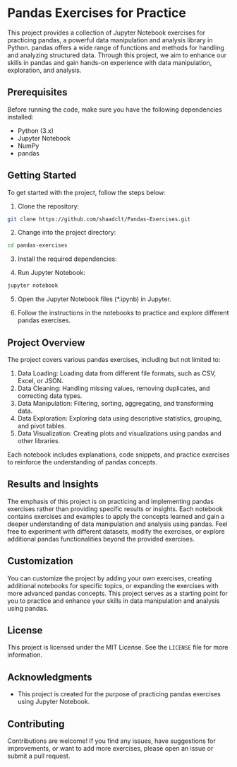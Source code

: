 # Pandas Exercises for Practice

This project provides a collection of Jupyter Notebook exercises for practicing pandas, a powerful data manipulation and analysis library in Python. pandas offers a wide range of functions and methods for handling and analyzing structured data. Through this project, we aim to enhance our skills in pandas and gain hands-on experience with data manipulation, exploration, and analysis.

## Prerequisites

Before running the code, make sure you have the following dependencies installed:

- Python (3.x)
- Jupyter Notebook
- NumPy
- pandas

## Getting Started

To get started with the project, follow the steps below:

1. Clone the repository:

```bash
git clone https://github.com/shaadclt/Pandas-Exercises.git
```

2. Change into the project directory:

```bash
cd pandas-exercises
```

3. Install the required dependencies:

4. Run Jupyter Notebook:

```bash
jupyter notebook
```

5. Open the Jupyter Notebook files (*.ipynb) in Jupyter.

6. Follow the instructions in the notebooks to practice and explore different pandas exercises.

## Project Overview

The project covers various pandas exercises, including but not limited to:

1. Data Loading: Loading data from different file formats, such as CSV, Excel, or JSON.
2. Data Cleaning: Handling missing values, removing duplicates, and correcting data types.
3. Data Manipulation: Filtering, sorting, aggregating, and transforming data.
4. Data Exploration: Exploring data using descriptive statistics, grouping, and pivot tables.
5. Data Visualization: Creating plots and visualizations using pandas and other libraries.

Each notebook includes explanations, code snippets, and practice exercises to reinforce the understanding of pandas concepts.

## Results and Insights

The emphasis of this project is on practicing and implementing pandas exercises rather than providing specific results or insights. Each notebook contains exercises and examples to apply the concepts learned and gain a deeper understanding of data manipulation and analysis using pandas. Feel free to experiment with different datasets, modify the exercises, or explore additional pandas functionalities beyond the provided exercises.

## Customization

You can customize the project by adding your own exercises, creating additional notebooks for specific topics, or expanding the exercises with more advanced pandas concepts. This project serves as a starting point for you to practice and enhance your skills in data manipulation and analysis using pandas.

## License

This project is licensed under the MIT License. See the `LICENSE` file for more information.

## Acknowledgments

- This project is created for the purpose of practicing pandas exercises using Jupyter Notebook.

## Contributing

Contributions are welcome! If you find any issues, have suggestions for improvements, or want to add more exercises, please open an issue or submit a pull request.

